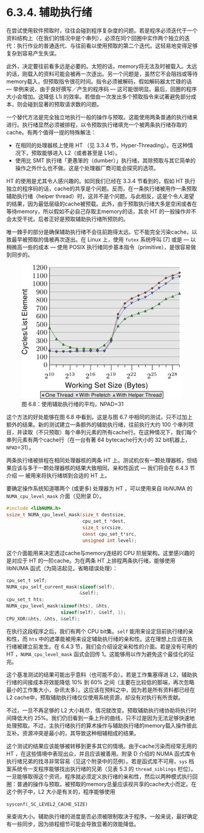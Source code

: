 # 6.3.4. 辅助执行绪

在尝试使用软件预取时，往往会碰到程序复杂度的问题。若是程序必须迭代于一个资料结构上（在我们的情况中是个串列），必须在同个回圈中实作两个独立的迭代：执行作业的普通迭代、与往前看以使用预取的第二个迭代。这轻易地变得足够复杂到容易产生失误。

此外，决定要往前看多远是必要的。太短的话，memory将无法及时被载入。太远的话，刚载入的资料可能会被再一次逐出。另一个问题是，虽然它不会阻挡或等待memory载入，但预取指令很花时间。指令必须被解码，假如解码器太忙碌的话 –– 举例来说，由于良好撰写／产生的程序码 –– 这可能很明显。最后，回圈的程序大小会增加。这降低 L1i 的效率。若借由一次发出多个预取指令来试著避免部分成本，则会碰到显著的预取请求数的问题。

一个替代方法是完全独立地执行一般的操作与预取。这能使用两条普通的执行绪来进行。执行绪显然必须被排程，以令预取执行绪填充一个被两条执行绪存取的cache。有两个值得一提的特殊解法：

* 在相同的处理器核上使用 HT （见 3.3.4 节，Hyper-Threading）。在这种情况下，预取能够进入 L2（或者甚至是 L1d）。
* 使用比 SMT 执行绪「更愚笨的（dumber）」执行绪，其除预取与其它简单的操作之外什么也不做。这是个处理器厂商可能会探究的选项。

HT 的使用是尤其令人感兴趣的。如同我们已经在 3.3.4 节看到的，假如 HT 执行独立的程序码的话，cache的共享是个问题。反而，在一条执行绪被用作一条预取辅助执行绪（helper thread）时，这并不是个问题。与此相反，这是个令人渴望的结果，因为最低层级的cache被预载。此外，由于预取执行绪大多是空闲或者在等待memory，所以假如不必自己存取主memory的话，其余 HT 的一般操作并不会太受干扰。后者正好是预取辅助执行绪所预防的。

唯一棘手的部分是确保辅助执行绪不会往前跑得太远。它不能完全污染cache，以致最早被预取的值被再次逐出。在 Linux 上，使用 `futex` 系统呼叫 [7] 或是 –– 以稍微高一些的成本 –– 使用 POSIX 执行绪同步基本指令（primitive），是很容易做到同步的。

<figure>
  <img src="../../assets/figure-6.8.png" alt="图 6.8：使用辅助执行绪的平均，NPAD=31">
  <figcaption>图 6.8：使用辅助执行绪的平均，NPAD=31</figcaption>
</figure>

这个方法的好处能够在图 6.8 中看到。这是与图 6.7 中相同的测试，只不过加上额外的结果。新的测试建立一条额外的辅助执行绪，往前执行大约 100 个串列项目，并读取（不只预取）每个串列元素的所有cache行。在这种情况下，我们每个串列元素有两个cache行（在一台有著 64 bytecache行大小的 32 bit机器上，`NPAD`=31）。

两条执行绪被排程在相同处理器核的两条 HT 上。测试机仅有一颗处理器核，但结果应该与多于一颗处理器核的结果大致相同。亲和性函式 –– 我们将会在 6.4.3 节介绍 –– 被用来将执行绪绑到合适的 HT 上。

要确定操作系统知道哪两个 (或更多) 处理器为 HT ，可以使用来自 libNUMA 的 `NUMA_cpu_level_mask` 介面（见附录 D）。

```c
#include <libNUMA.h>
ssize_t NUMA_cpu_level_mask(size_t destsize,
                            cpu_set_t *dest,
                            size_t srcsize,
                            const cpu_set_t*src,
                            unsigned int level);
```

这个介面能用来决定透过cache与memory连结的 CPU 阶层架构。这里感兴趣的是对应于 HT 的一阶cache。为在两条 HT 上排程两条执行绪，能够使用 libNUMA 函式（为简洁起见，省略错误处理）：

```c
cpu_set_t self;
NUMA_cpu_self_current_mask(sizeof(self),
                           &self);
cpu_set_t hts;
NUMA_cpu_level_mask(sizeof(hts), &hts,
                    sizeof(self), &self, 1);
CPU_XOR(&hts, &hts, &self);
```

在执行这段程序之后，我们有两个 CPU bit集。`self` 能用来设定目前执行绪的亲和性，而 `hts` 中的遮罩能被用来设定辅助执行绪的亲和性。这在理想上应该在执行绪被建立前发生。在 6.4.3 节，我们会介绍设定亲和性的介面。若是没有可用的 HT ，`NUMA_cpu_level_mask` 函式会回传 1。这能够用以作为避免这个最佳化的征兆。

这个基准测试的结果可能出乎意料（也可能不会）。若是工作集塞得进 L2，辅助执行绪的间接成本将效能降低 10% 到 60% 之间（主要在比较低的那端，再次忽略最小的工作集大小，杂讯太多）。这应该在预料之中，因为若是所有资料都已经在 L2 cache中，预取辅助执行绪仅仅使用系统资源，却没有对执行有所贡献。

不过，一旦不再足够的 L2 大小耗尽，情况就改变。预取辅助执行绪协助将执行时间降低大约 25%。我们仍旧看到一条上升的曲线，只不过是因为无法足够快速地处理预取。不过，主执行绪执行的算术操作与辅助执行绪的memory载入操作彼此互补。资源冲突是最小的，其导致这种相辅相成的结果。

这个测试的结果应该能够被转移到更多其它的情境。由于cache污染而经常无用的 HT ，在这些情境中表现出众，并且应该被善用。附录 D 介绍的 NUMA 函式库令执行绪兄弟的找寻非常容易（见这个附录中的范例）。若是函式库不可用，`sys` 档案系统令一支程序能够找出执行绪的兄弟（见表 5.3 的 `thread_siblings` 栏位）。一旦能够取得这个资讯，程序就必须定义执行绪的亲和性，然后以两种模式执行回圈：普通的操作与预取。被预取的memory总量应该视共享的cache大小而定。在这个例子中，L2 大小是有关的，程序能够使用

`sysconf(_SC_LEVEL2_CACHE_SIZE)`

来查询大小。辅助执行绪的进度是否必须被限制取决于程序。一般来说，最好确定有一些同步，因为排程细节可能会导致显著的效能降低。

